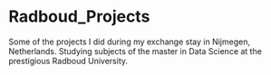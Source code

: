 # Radboud_Projects
Some of the projects I did during my exchange stay in Nijmegen, Netherlands. Studying subjects of the master in Data Science at the prestigious Radboud University.
